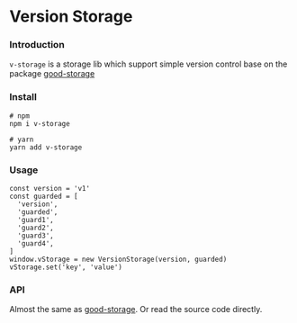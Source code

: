 # Version Storage

### Introduction

`v-storage` is a storage lib which support simple version control base on the package [good-storage](https://github.com/ustbhuangyi/storage)

### Install

```
# npm
npm i v-storage

# yarn
yarn add v-storage
```

### Usage

```
const version = 'v1'
const guarded = [
  'version',
  'guarded',
  'guard1',
  'guard2',
  'guard3',
  'guard4',
]
window.vStorage = new VersionStorage(version, guarded)
vStorage.set('key', 'value')
```

### API
Almost the same as [good-storage](https://github.com/ustbhuangyi/storage).
Or read the source code directly.

